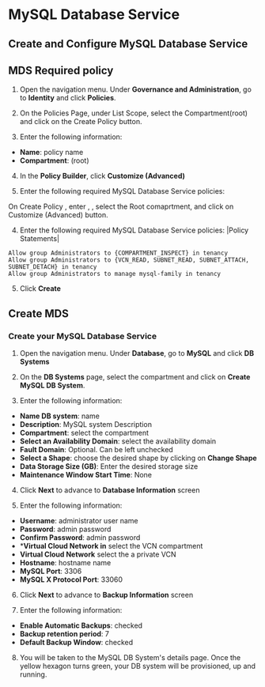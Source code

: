 # MySQL Database Service

## Create and Configure MySQL Database Service

## MDS Required policy

1. Open the navigation menu. Under **Governance and Administration**, go to **Identity** and click **Policies**. 

2. On the Policies Page, under List Scope, select the Compartment(root) and click on the Create Policy button.

3. Enter the following information:

* **Name**: policy name
* **Compartment**: (root)

4. In the **Policy Builder**, click **Customize (Advanced)**

5. Enter the following required MySQL Database Service policies:


On Create Policy , enter  , , select the Root comaprtment, and click on Customize (Advanced) button. 
    
4. Enter the following required MySQL Database Service policies:
|Policy Statements|
```
Allow group Administrators to {COMPARTMENT_INSPECT} in tenancy
Allow group Administrators to {VCN_READ, SUBNET_READ, SUBNET_ATTACH, SUBNET_DETACH} in tenancy
Allow group Administrators to manage mysql-family in tenancy
```

5. Click **Create**

## Create MDS

### Create your MySQL Database Service

1. Open the navigation menu. Under **Database**, go to **MySQL** and click **DB Systems**
    
2. On the **DB Systems** page, select the compartment and click on **Create MySQL DB System**.

3. Enter the following information:

* **Name DB system**: name
* **Description**: MySQL system Description
* **Compartment**: select the compartment
* **Select an Availability Domain**: select the availability domain
* **Fault Domain**: Optional. Can be left unchecked
* **Select a Shape**: choose the desired shape by clicking on **Change Shape**
* **Data Storage Size (GB)**: Enter the desired storage size
* **Maintenance Window Start Time**: None

4. Click **Next** to advance to **Database Information** screen

5. Enter the following information:

* **Username**: administrator user name
* **Password**: admin password
* **Confirm Password**: admin password
* ***Virtual Cloud Network in** select the VCN compartment
* **Virtual Cloud Network** select the a private VCN
* **Hostname**: hostname name
* **MySQL Port**: 3306
* **MySQL X Protocol Port**: 33060

6. Click **Next** to advance to **Backup Information** screen

7. Enter the following information:

* **Enable Automatic Backups**: checked
* **Backup retention period**: 7
* **Default Backup Window**: checked


8. You will be taken to the MySQL DB System's details page. Once the yellow hexagon turns green, your DB system will be provisioned, up and running.
